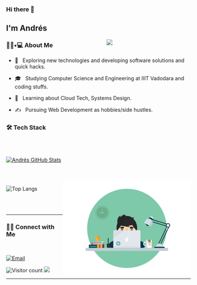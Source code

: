 ### Hi there 👋<h2> I'm Andrés</h2>

<img align='right' src="https://media.giphy.com/media/M9gbBd9nbDrOTu1Mqx/giphy.gif" width="230">

<h3> 👨🏻•💻 About Me </h3>



- 🤔 &nbsp; Exploring new technologies and developing software solutions and quick hacks.

- 🎓 &nbsp; Studying Computer Science and Engineering at IIIT Vadodara and coding stuffs.

- 🌱 &nbsp; Learning about Cloud Tech, Systems Design.

- ✍️ &nbsp; Pursuing Web Development as hobbies/side hustles.



<h3>🛠 Tech Stack</h3>










<br/><br/>

[![Andrés GitHub Stats](https://github-readme-stats.vercel.app/api?username=Amarg24&show_icons=true)](https://github.com/Amarg24)

<br/>

<br/>

<img src="https://github.com/nirala69/nirala69/blob/master/70804f7e25b11f29db904f2fa7b4cd9d.gif" width="350" align='right'>

![Top Langs](https://github-readme-stats.vercel.app/api/top-langs/?username=Amarg24&show_icons=true)

<br><br>



<hr>



<h3> 🤝🏻 Connect with Me </h3>

<br>



<p align="center">


<a href="mailto:amarg24@uoc.edu"><img alt="Email" src="https://img.shields.io/badge/Email-amarg24@uoc.edu-blue?style=flat-square&logo=gmail"></a>

</p>





![Visitor count](https://visitor-badge.laobi.icu/badge?page_id=Amarg24.Amarg24)   <img src="https://media.giphy.com/media/dxn6fRlTIShoeBr69N/giphy.gif" width="30">





<hr>
